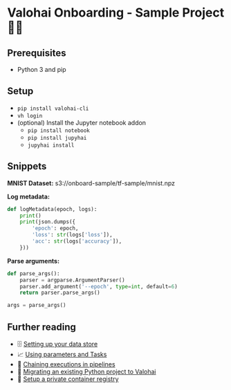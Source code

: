 # Valohai Onboarding - Sample Project :shark::rocket:

## Prerequisites
* Python 3 and pip

## Setup
* `pip install valohai-cli`
* `vh login`
* (optional) Install the Jupyter notebook addon
    * `pip install notebook`
    * `pip install jupyhai`
    * `jupyhai install`

## Snippets

**MNIST Dataset:** s3://onboard-sample/tf-sample/mnist.npz

**Log metadata:**
```python
def logMetadata(epoch, logs):
    print()
    print(json.dumps({
        'epoch': epoch,
        'loss': str(logs['loss']),
        'acc': str(logs['accuracy']),
    }))
```

**Parse arguments:**
```python
def parse_args():
    parser = argparse.ArgumentParser()
    parser.add_argument('--epoch', type=int, default=6)
    return parser.parse_args()

args = parse_args()
```

## Further reading
* 🗄 [Setting up your data store](https://docs.valohai.com/tutorials/cloud-storage/)
* 📈 [Using parameters and Tasks](https://docs.valohai.com/tutorials/valohai/advanced/#use-tasks-for-hyperparameter-optimization)
* 🚰 [Chaining executions in pipelines](https://docs.valohai.com/tutorials/valohai/advanced/#create-a-sequence-of-operations-with-pipelines)
* 🐍 [Migrating an existing Python project to Valohai](https://docs.valohai.com/tutorials/migrating-existing-projects/)
* 🐳 [Setup a private container registry](https://docs.valohai.com/docker-images/#access-private-docker-repositories)